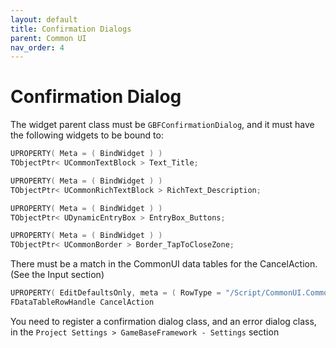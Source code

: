 ```yaml
---
layout: default
title: Confirmation Dialogs
parent: Common UI
nav_order: 4
---
```


# Confirmation Dialog

The widget parent class must be `GBFConfirmationDialog`, and it must have the following widgets to be bound to:

```c++
UPROPERTY( Meta = ( BindWidget ) )
TObjectPtr< UCommonTextBlock > Text_Title;

UPROPERTY( Meta = ( BindWidget ) )
TObjectPtr< UCommonRichTextBlock > RichText_Description;

UPROPERTY( Meta = ( BindWidget ) )
TObjectPtr< UDynamicEntryBox > EntryBox_Buttons;

UPROPERTY( Meta = ( BindWidget ) )
TObjectPtr< UCommonBorder > Border_TapToCloseZone;
```
    
There must be a match in the CommonUI data tables for the CancelAction. (See the Input section)

```C++
UPROPERTY( EditDefaultsOnly, meta = ( RowType = "/Script/CommonUI.CommonInputActionDataBase" ) )
FDataTableRowHandle CancelAction
```

You need to register a confirmation dialog class, and an error dialog class, in the `Project Settings > GameBaseFramework - Settings` section